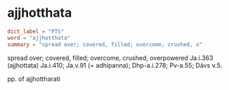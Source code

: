 # ajjhotthata

``` toml
dict_label = "PTS"
word = "ajjhotthata"
summary = "spread over; covered, filled; overcome, crushed, o"
```

spread over; covered, filled; overcome, crushed, overpowered Ja.i.363 (ajjhottaṭa) Ja.i.410; Ja.v.91 (= adhipanna); Dhp\-a.i.278; Pv\-a.55; Dāvs v.5.

pp. of ajjhottharati

